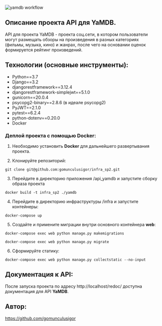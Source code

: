 ![yamdb workflow](https://github.com/gomunculusigor/yamdb_final/actions/workflows/yamdb_workflow.yml/badge.svg)

## **Описание проекта API для YaMDB.**
API для проекта YaMDB - проекта соц.сети, в котором пользователи могут размещать обзоры на произведения в разных категориях (фильмы, музыка, кино) и жанрах, после чего на основании оценок формируется рейтинг произведений. 


## **Технологии (основные инструменты):**
- Python==3.7
- Django==3.2
- djangorestframework==3.12.4
- djangorestframework-simplejwt==5.1.0
- gunicorn==20.0.4
- psycopg2-binary==2.8.6 (в идеале psycopg2)
- PyJWT==2.1.0
- pytest==6.2.4
- python-dotenv==0.20.0
- Docker

### Деплой проекта с помощью Docker:
1. Необходимо установить **Docker** для дальнейшего развертывания проекта.


2. Клонируйте репозиторий:

```git clone git@github.com:gomunculusigor/infra_sp2.git```

3. Перейдите в директорию приложения /api_yamdb и запустите сборку образа проекта

```docker build -t infra_sp2 ./yamdb```

4. Перейдите в директорию инфраструктуры /infra и запустите контейнеры:

```docker-compose up```

5. Создайте и примените миграции внутри основного контейнера **web**:

```docker-compose exec web python manage.py makemigrations```

```docker-compose exec web python manage.py migrate```

6. Сформируйте статику:

```docker-compose exec web python manage.py collectstatic --no-input```


## **Документация к API:**
После запуска проекта 
по адресу http://localhost/redoc/ доступна документация для API **YaMDB**.

## **Автор:**
https://github.com/gomunculusigor

